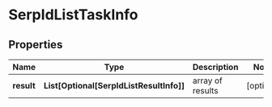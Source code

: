 # SerpIdListTaskInfo


## Properties

| Name | Type | Description | Notes |
|------------ | ------------- | ------------- | -------------|
**result** | **List[Optional[SerpIdListResultInfo]]** | array of results |[optional]|